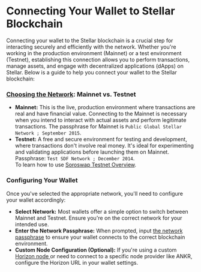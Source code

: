 # Connecting Your Wallet to Stellar Blockchain

Connecting your wallet to the Stellar blockchain is a crucial step for interacting securely and efficiently with the network. Whether you're working in the production environment (Mainnet) or a test environment (Testnet), establishing this connection allows you to perform transactions, manage assets, and engage with decentralized applications (dApps) on Stellar. Below is a guide to help you connect your wallet to the Stellar blockchain:

### &#x20;[**Choosing the Network**](https://developers.stellar.org/docs/learn/fundamentals/networks)**: Mainnet vs. Testnet**

* **Mainnet:** This is the live, production environment where transactions are real and have financial value. Connecting to the Mainnet is necessary when you intend to interact with actual assets and perform legitimate transactions. The passphrase for Mainnet is `Public Global Stellar Network ; September 2015`.
* **Testnet:** A free and secure environment for testing and development, where transactions don't involve real money. It's ideal for experimenting and validating applications before launching them on Mainnet. Passphrase: `Test SDF Network ; December 2014`.\
  To learn how to use  [Soroswap Testnet Overview](https://docs.soroswap.finance/05-tutorial/01-soroswap-testnet-overviews).

### **Configuring Your Wallet**

Once you've selected the appropriate network, you'll need to configure your wallet accordingly:

* **Select Network:** Most wallets offer a simple option to switch between Mainnet and Testnet. Ensure you're on the correct network for your intended use.
* **Enter the Network Passphrase:** When prompted, input [the network passphrase](https://developers.stellar.org/docs/networks) to ensure your wallet connects to the correct blockchain environment.
* **Custom Node Configuration (Optional):** If you're using a custom [Horizon node ](https://developers.stellar.org/docs/data/horizon/horizon-providers#ecosystem-horizon-providers)or need to connect to a specific node provider like ANKR, configure the Horizon URL in your wallet settings.

